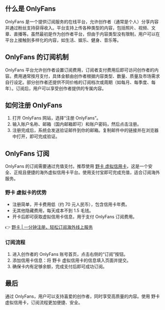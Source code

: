 ## 什么是 OnlyFans

OnlyFans 是一个提供订阅服务的在线平台，允许创作者（通常是个人）分享内容并通过粉丝支持获得收入。平台支持上传各种类型的内容，包括照片、视频、文章、直播等。虽然最初是作为创作者平台，但由于内容类型没有限制，用户可以在平台上接触到多样化的内容，如生活、娱乐、健身、音乐等。

## OnlyFans 的订阅机制

OnlyFans 平台允许创作者设置订阅费用，订阅者支付费用后即可访问创作者的内容。费用通常按月支付，具体金额由创作者根据内容类型、数量、质量及市场需求自行设定。部分创作者还提供不同价格的订阅档次或周期（如每月、每季度、每年）。订阅后，用户可以享受创作者提供的专属内容。

## 如何注册 OnlyFans

1. 打开 OnlyFans 网站，选择“注册 OnlyFans”。
2. 输入账户名称、邮箱（国内邮箱即可）和账户密码，然后点击注册。
3. 注册完成后，系统会发送验证邮件到你的邮箱。复制邮件中的链接并在浏览器中打开，即可完成验证。

## OnlyFans 订阅

OnlyFans 的订阅需要通过充值支付。推荐使用 [野卡 虚拟信用卡](https://bit.ly/bewildcard)，这是一个安全、正规且便捷的海外虚拟信用卡平台。使用支付宝即可完成充值，适合订阅海外服务。

### 野卡 虚拟卡的优势

- 注册简单，开卡费用低（约 70 元人民币），包含信用卡年费。
- 无其他隐藏费用，每天成本不到 1.5 毛钱。
- 开卡后即可获取虚拟信用卡信息，用于支付 OnlyFans 订阅费用。

👉 [野卡 | 一分钟注册，轻松订阅海外线上服务](https://bit.ly/bewildcard)

### 订阅流程

1. 进入创作者的 OnlyFans 账号首页，点击右侧的“订阅”按钮。
2. 添加信用卡信息：将 野卡 虚拟信用卡的信息填入页面并提交。
3. 确保卡内有足够余额，完成支付后即可成功订阅。

## 最后

通过 OnlyFans，用户可以支持喜爱的创作者，同时享受高质量的内容。使用 野卡 虚拟信用卡，订阅流程更加便捷、安全。